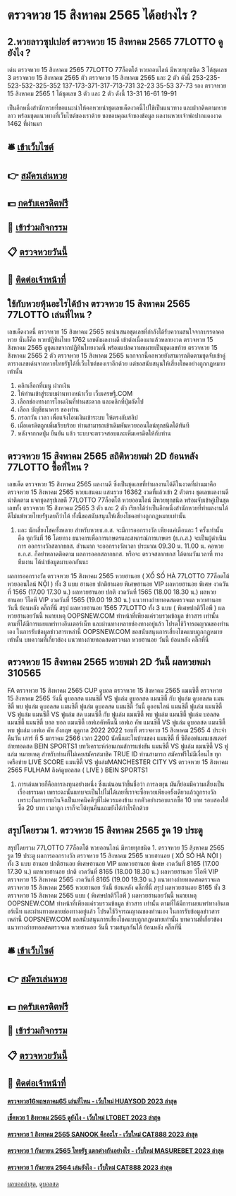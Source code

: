 # ตรวจหวย 15 สิงหาคม 2565 ได้อย่างไร ?
## 2.หวยลาวซุปเปอร์ ตรวจหวย 15 สิงหาคม 2565 77LOTTO ดูยังไง ?
เด่น ตรวจหวย 15 สิงหาคม 2565 77LOTTO 77ล็อตโต้ หวยออนไลน์ มีหวยทุกชนิด 3 ได้ชุดเลข 3 ตรวจหวย 15 สิงหาคม 2565 ตัว ตรวจหวย 15 สิงหาคม 2565 และ 2 ตัว ดังนี้
253-235-523-532-325-352
137-173-371-317-713-731
32-23
35-53
37-73
รอง ตรวจหวย 15 สิงหาคม 2565 1 ได้ชุดเลข 3 ตัว และ 2 ตัว ดังนี้
13-31
16-61
19-91

เป็นอีกหนึ่งสำนักหวยที่ขอแนะนำให้คอหวยนำชุดเลขเด็ดงวดนี้ไปใช้เป็นแนวทาง และฝากติดตามหวยลาว พร้อมชุดแนวทางที่เว็บไซต์ของเราด้วย
ขอขอบคุณเจ้าของข้อมูล
ผลงานหวยเจ้าพ่อปากแดงงวด 1462 ที่ผ่านมา

## 🛎 [เข้าเว็บไซต์](https://bit.ly/3BG5bNw)
## 👉 [สมัครเล่นหวย](https://bit.ly/3BG5bNw)
## 💵 [กดรับเครดิตฟรี](https://bit.ly/3C3mvgS)
## 👑 [เข้าร่วมกิจกรรม](https://bit.ly/3C3mvgS)
## 📋 [ตรวจหวยวันนี้](https://bit.ly/3C3mvgS)
## 📱 [ติดต่อเจ้าหน้าที่](https://bit.ly/3C3mvgS)

## ใช้กับหวยหุ้นอะไรได้บ้าง ตรวจหวย 15 สิงหาคม 2565 77LOTTO เล่นที่ไหน ?
เลขเด็ดงวดนี้ ตรวจหวย 15 สิงหาคม 2565 ขอนำเสนอชุดเลขที่กำลังได้รับความสนใจจากบรรดาคอหวย นั่นก็คือ หวยปฏิทินไทย 1762 เลขดังผลงานดี เข้าต่อเนื่องมาแล้วหลายงวด ตรวจหวย 15 สิงหาคม 2565 ดูชุดเลขจากปฏิทินไทยงวดนี้ พร้อมแปลความหมายเป็นชุดเลขท้าย ตรวจหวย 15 สิงหาคม 2565 2 ตัว ตรวจหวย 15 สิงหาคม 2565 นอกจากนี้คอหวยยังสามารถติดตามชุดจับเข้าคู่ตารางเลขเด่นจากหวยไทยรัฐได้ที่เว็บไซต์ของเราอีกด้วย แต่ขอสนับสนุนให้เสี่ยงโชคอย่างถูกกฎหมายเท่านั้น
1. คลิกเลือกที่เมนู ฝากเงิน
2. ให้ท่านเข้าสู่ระบบผ่านทางหน้าเว็บ เว็บเศรษฐี.COM
3. เลือกช่องทางการโอนเงินที่ท่านสะดวก และคลิกที่ปุ่มถัดไป
4. เลือก บัญชีธนาคาร ของท่าน
5. กรอกวัน เวลา เพื่อแจ้งโอนเงินเข้าระบบ ให้ตรงกับสลิป
6. เมื่อเครดิตถูกเพิ่มเรียบร้อย ท่านสามารถเข้าเดิมพันหวยออนไลน์ทุกชนิดได้ทันที
7. หลังจากกดปุ่ม ยืนยัน แล้ว ระบบจะตรวจสอบและเพิ่มเครดิตให้กับท่าน

## ตรวจหวย 15 สิงหาคม 2565 สถิติหวยพม่า 2D ย้อนหลัง 77LOTTO ซื้อที่ไหน ?
เลขเด็ด ตรวจหวย 15 สิงหาคม 2565 ผลงานดี ซึ่งเป็นชุดเลขที่ทำผลงานได้ดีในงวดที่ผ่านมาคือ ตรวจหวย 15 สิงหาคม 2565 หวยแสนคม แสนรวย 16362 งวดที่แล้วเข้า 2 ตัวตรง ชุดเลขผลงานดีน่าติดตาม แจกชุดสรุปเลขดี 77LOTTO 77ล็อตโต้ หวยออนไลน์ มีหวยทุกชนิด พร้อมจับเข้าคู่เป็นชุดเลขทั้ง ตรวจหวย 15 สิงหาคม 2565 3 ตัว และ 2 ตัว เรียกได้ว่าเป็นอีกหนึ่งสำนักหวยที่ทำผลงานได้ดีไม่แพ้หวยไทยรัฐเลยก็ว่าได้ ทั้งนี้ขอสนับสนุนให้เสี่ยงโชคอย่างถูกกฎหมายเท่านั้น
1. และ นักเสี่ยงโชคทั้งหลาย สำหรับหวยธ.ก.ส. จะมีการออกรางวัล เพียงแค่เดือนละ 1 ครั้งเท่านั้น คือ ทุกวันที่ 16 โดยทาง ธนาคารเพื่อการเกษตรและสหกรณ์การเกษตร (ธ.ก.ส.) จะเป็นผู้ดำเนินการ ออกรางวัลสลากธกส. ส่วนมาก จะออกรางวัลเวลา ประมาณ 09.30 น. 11.00 น. คอหวยธ.ก.ส. ก็อย่าพลาดติดตาม ผลการออกสลากธกส. หรือจะ ตรวจสลากธกส ได้ตามวันเวลาที่ ทางทีมงาน ได้นำข้อมูลมาบอกกันนะ

ผลการออกรางวัล ตรวจหวย 15 สิงหาคม 2565 หวยฮานอย ( XỔ SỐ HÀ 77LOTTO 77ล็อตโต้ หวยออนไลน์ NỘI ) ทั้ง 3 แบบ ฮานอย ปกติฮานอย พิเศษฮานอย VIP
ผลหวยฮานอย พิเศษ งวดวันที่ 1565 (17.00 17.30 น.)
ผลหวยฮานอย ปกติ งวดวันที่ 1565 (18.00 18.30 น.)
ผลหวยฮานอย วีไอพี VIP งวดวันที่ 1565 (19.00 19.30 น.)
 แนวทางถ่ายทอดสดตรวจผล หวยฮานอย วันนี้ ย้อนหลัง คลิ๊กที่นี่ 
สรุป ผลหวยฮานอย 1565 77LOTTO ทั้ง 3 แบบ ( พิเศษปกติวีไอพี ) ผลหวยฮานอยวันนี้
หมายเหตุ OOPSNEW.COM ทำหน้าที่เพียงแค่รวบรวมข้อมูล ข่าวสาร เท่านั้น ตามที่ได้มีการเผยแพร่ทางอินเตอร์เน็ท และผ่านทางหลายช่องทางอยู่แล้ว โปรดใช้วิจารณญาณของท่านเอง ในการรับข้อมูลข่าวสารเหล่านี้ OOPSNEW.COM ขอสนับสนุนการเสี่ยงโชคแบบถูกกฎหมายเท่านั้น
บทความที่เกี่ยวข้อง
แนวทางถ่ายทอดสดตรวจผล หวยฮานอย วันนี้ ย้อนหลัง คลิ๊กที่นี่

## ตรวจหวย 15 สิงหาคม 2565 หวยพม่า 2D วันนี้ ผลหวยพม่า 310565
FA ตรวจหวย 15 สิงหาคม 2565 CUP ดูบอล ตรวจหวย 15 สิงหาคม 2565 แมนซิตี้ ตรวจหวย 15 สิงหาคม 2565 วันนี้ ดูบอลสด แมนซิตี้ VS ฟูแล่ม ดูบอลสด แมนซิตี้ กับ ฟูแล่ม ดูบอลสด แมนซิตี้ พบ ฟูแล่ม ดูบอลสด แมนซิตี้ ฟูแล่ม ดูบอลสด แมนซิตี้ วันนี้ ดูออนไลน์ แมนซิตี้ ฟูแล่ม แมนซิตี้ VS ฟูแล่ม แมนซิตี้ VS ฟูแล่ม สด แมนซิตี้ กับ ฟูแล่ม แมนซิตี้ พบ ฟูแล่ม แมนซิตี้ ฟูแล่ม บอลสด แมนซิตี้ แมนซิตี้ บอล บอล แมนซิตี้ เอฟเอคัพคืนนี้ เอฟเอ คัพ
แมนซิตี้ VS ฟูแล่ม
ดูบอลสด แมนซิตี้ พบ ฟูแล่ม เอฟเอ คัพ อังกฤษ ฤดูกาล 2022 2022 รอบที่ ตรวจหวย 15 สิงหาคม 2565 4 ประจำคืนวัน เสาร์ ที่ 5 มกราคม 2566 เวลา 2200 นัดนี้แตะในบ้านของ แมนซิตี้ ที่ ซิตีออฟแมนเชสเตอร์ ถ่ายทอดสด BEIN SPORTS1
บทวิเคราะห์ก่อนเกมส์การแข่งขัน แมนซิตี้ VS ฟูแล่ม
แมนซิตี้ VS ฟูแล่ม
หมายเหตุ สำหรับท่านที่ไม่เคยสมัครสมาชิค TRUE ID ท่านสามารถ สมัครฟรีไม่มีเงื่อนไข ทุกเครือข่าย
LIVE SCORE แมนซิตี้ VS ฟูแล่มMANCHESTER CITY VS ตรวจหวย 15 สิงหาคม 2565 FULHAM
ลิงค์ดูบอลสด ( LIVE )
 BEIN SPORTS1 
1. การเล่นหวยก็คือการลงทุนอย่างหนึ่ง ซึ่งแน่นอนว่าขึ้นชื่อว่า การลงทุน มันก็ย่อมมีความเสี่ยงเป็นเรื่องธรรมดา เพราะฉะนั้นแทบจะเป็นไปไม่ได้เลยที่เราจะซื้อหวยเพียงครั้งเดียวแล้วถูกรางวัล เพราะงั้นการทบเงินจึงเป็นเทคนิคดีๆที่ไม่ควรมองข้าม ยกตัวอย่างรอบแรกซื้อ 10 บาท รอบสองให้ซื้อ 20 บาท เวลาถูก เราก็จะได้ทุนคืนแถมยังได้กำไรอีกด้วย

## สรุปโดยรวม 1. ตรวจหวย 15 สิงหาคม 2565 รูด 19 ประตู
สรุปโดยรวม 77LOTTO 77ล็อตโต้ หวยออนไลน์ มีหวยทุกชนิด 1. ตรวจหวย 15 สิงหาคม 2565 รูด 19 ประตู ผลการออกรางวัล ตรวจหวย 15 สิงหาคม 2565 หวยฮานอย ( XỔ SỐ HÀ NỘI ) ทั้ง 3 แบบ ฮานอย ปกติฮานอย พิเศษฮานอย VIP
ผลหวยฮานอย พิเศษ งวดวันที่ 8165 (17.00 17.30 น.)
ผลหวยฮานอย ปกติ งวดวันที่ 8165 (18.00 18.30 น.)
ผลหวยฮานอย วีไอพี VIP ตรวจหวย 15 สิงหาคม 2565 งวดวันที่ 8165 (19.00 19.30 น.)
 แนวทางถ่ายทอดสดตรวจผล ตรวจหวย 15 สิงหาคม 2565 หวยฮานอย วันนี้ ย้อนหลัง คลิ๊กที่นี่ 
สรุป ผลหวยฮานอย 8165 ทั้ง 3 ตรวจหวย 15 สิงหาคม 2565 แบบ ( พิเศษปกติวีไอพี ) ผลหวยฮานอยวันนี้
หมายเหตุ OOPSNEW.COM ทำหน้าที่เพียงแค่รวบรวมข้อมูล ข่าวสาร เท่านั้น ตามที่ได้มีการเผยแพร่ทางอินเตอร์เน็ท และผ่านทางหลายช่องทางอยู่แล้ว โปรดใช้วิจารณญาณของท่านเอง ในการรับข้อมูลข่าวสารเหล่านี้ OOPSNEW.COM ขอสนับสนุนการเสี่ยงโชคแบบถูกกฎหมายเท่านั้น
บทความที่เกี่ยวข้อง
แนวทางถ่ายทอดสดตรวจผล หวยฮานอย วันนี้ รวมสนุกกันได้ ย้อนหลัง คลิ๊กที่นี่

## 🛎 [เข้าเว็บไซต์](https://bit.ly/3BG5bNw)
## 👉 [สมัครเล่นหวย](https://bit.ly/3BG5bNw)
## 💵 [กดรับเครดิตฟรี](https://bit.ly/3C3mvgS)
## 👑 [เข้าร่วมกิจกรรม](https://bit.ly/3C3mvgS)
## 📋 [ตรวจหวยวันนี้](https://bit.ly/3C3mvgS)
## 📱 [ติดต่อเจ้าหน้าที่](https://bit.ly/3C3mvgS)

#### [ตรวจหวย16พฤษภาคม65 เล่นที่ไหน - เว็บใหม่ HUAYSOD 2023 ล่าสุด](https://atom.io/themes/ตรวจหวย16พฤษภาคม65%20เล่นที่ไหน%20-%20เว็บใหม่%20huaysod%202023%20ล่าสุด)
#### [เช็คหวย 1 สิงหาคม 2565 ดูยังไง - เว็บใหม่ LTOBET 2023 ล่าสุด](https://atom.io/themes/เช็คหวย%201%20สิงหาคม%202565%20ดูยังไง%20-%20เว็บใหม่%20ltobet%202023%20ล่าสุด)
#### [ตรวจหวย 1 สิงหาคม 2565 SANOOK คืออะไร - เว็บใหม่ CAT888 2023 ล่าสุด](https://atom.io/themes/ตรวจหวย%201%20สิงหาคม%202565%20sanook%20คืออะไร%20-%20เว็บใหม่%20cat888%202023%20ล่าสุด)
#### [ตรวจหวย 1 กันยายน 2565 ไทยรัฐ แตกต่างกันอย่างไร - เว็บใหม่ MASUREBET 2023 ล่าสุด](https://atom.io/themes/ตรวจหวย%201%20กันยายน%202565%20ไทยรัฐ%20แตกต่างกันอย่างไร%20-%20เว็บใหม่%20masurebet%202023%20ล่าสุด)
#### [ตรวจหวย 1 กันยายน 2564 เล่นยังไง - เว็บใหม่ CAT888 2023 ล่าสุด](https://atom.io/themes/ตรวจหวย%201%20กันยายน%202564%20เล่นยังไง%20-%20เว็บใหม่%20cat888%202023%20ล่าสุด)

[ผลบอลล่าสุด](https://siamsport.tv "ผลบอลล่าสุด"), [ดูบอลสด](https://siamsport.tv/ดูบอลสด "ดูบอลสด")